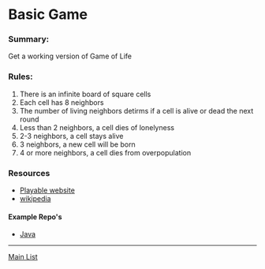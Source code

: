 # Basic Game

### Summary:

Get a working version of Game of Life


### Rules:

1. There is an infinite board of square cells
2. Each cell has 8 neighbors
3. The number of living neighbors detirms if a cell is alive or dead the next round
  1. Less than 2 neighbors, a cell dies of lonelyness
  2. 2-3 neighbors, a cell stays alive
  3. 3 neighbors, a new cell will be born
  4. 4 or more neighbors, a cell dies from overpopulation 

### Resources

* [Playable website](https://playgameoflife.com/)
* [wikipedia](https://en.wikipedia.org/wiki/Conway%27s_Game_of_Life)

#### Example Repo's
* [Java](https://github.com/PrivateCodeRetreat2/Thrusday-FocusOnVizulazation/tree/master/src)

----
[Main List](./#coderetreatconstraints)
